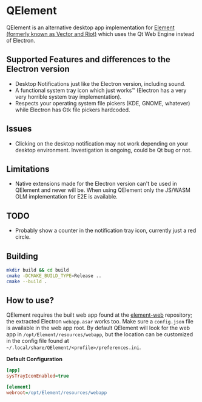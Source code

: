 # QElement

QElement is an alternative desktop app implementation for
[Element (formerly known as Vector and Riot)](https://github.com/vector-im/riot-web)
which uses the Qt Web Engine instead of Electron.

## Supported Features and differences to the Electron version

 - Desktop Notifications just like the Electron version, including sound.
 - A functional system tray icon which just works™ (Electron has a very very horrible system tray implementation).
 - Respects your operating system file pickers (KDE, GNOME, whatever) while Electron has Gtk file pickers hardcoded.

## Issues

 - Clicking on the desktop notification may not work depending on your desktop environment.
   Investigation is ongoing, could be Qt bug or not.

## Limitations

 - Native extensions made for the Electron version can't be used in QElement and never will be.
   When using QElement only the JS/WASM OLM implementation for E2E is available.

## TODO

 - Probably show a counter in the notification tray icon, currently just a red circle.

## Building

```sh
mkdir build && cd build
cmake -DCMAKE_BUILD_TYPE=Release ..
cmake --build .
```

## How to use?

QElement requires the built web app found at the [element-web](https://github.com/vector-im/element-web/releases) repository;
the extracted Electron `webapp.asar` works too. Make sure a `config.json` file is available in the web app root.
By default QElement will look for the web app in `/opt/Element/resources/webapp`, but the location can be customized
in the config file found at `~/.local/share/QElement/<profile>/preferences.ini`.

**Default Configuration**

```ini
[app]
sysTrayIconEnabled=true

[element]
webroot=/opt/Element/resources/webapp
```

